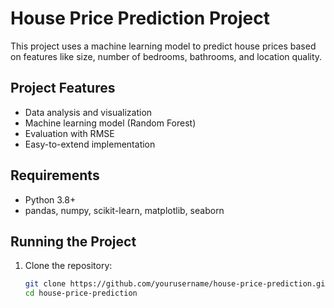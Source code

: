 # House Price Prediction Project

This project uses a machine learning model to predict house prices based on features like size, number of bedrooms, bathrooms, and location quality.

## Project Features
- Data analysis and visualization
- Machine learning model (Random Forest)
- Evaluation with RMSE
- Easy-to-extend implementation

## Requirements
- Python 3.8+
- pandas, numpy, scikit-learn, matplotlib, seaborn

## Running the Project
1. Clone the repository:
   ```bash
   git clone https://github.com/yourusername/house-price-prediction.git
   cd house-price-prediction
